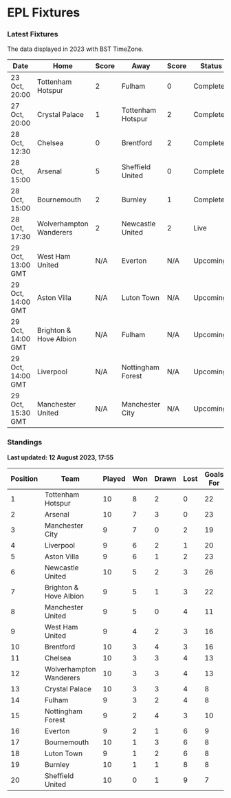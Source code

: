 # EPL Fixtures

### Latest Fixtures

The data displayed in 2023 with BST TimeZone.

<!-- START_TABLE -->
| Date | Home | Score | Away | Score | Status |
|-------------|--------|--------------|--------|--------------|--------|
| 23 Oct, 20:00 | Tottenham Hotspur | 2 | Fulham | 0 | Completed |
| 27 Oct, 20:00 | Crystal Palace | 1 | Tottenham Hotspur | 2 | Completed |
| 28 Oct, 12:30 | Chelsea | 0 | Brentford | 2 | Completed |
| 28 Oct, 15:00 | Arsenal | 5 | Sheffield United | 0 | Completed |
| 28 Oct, 15:00 | Bournemouth | 2 | Burnley | 1 | Completed |
| 28 Oct, 17:30 | Wolverhampton Wanderers | 2 | Newcastle United | 2 | Live |
| 29 Oct, 13:00 GMT | West Ham United | N/A | Everton | N/A | Upcoming |
| 29 Oct, 14:00 GMT | Aston Villa | N/A | Luton Town | N/A | Upcoming |
| 29 Oct, 14:00 GMT | Brighton & Hove Albion | N/A | Fulham | N/A | Upcoming |
| 29 Oct, 14:00 GMT | Liverpool | N/A | Nottingham Forest | N/A | Upcoming |
| 29 Oct, 15:30 GMT | Manchester United | N/A | Manchester City | N/A | Upcoming |
<!-- END_TABLE -->

### Standings

**Last updated: 12 August 2023, 17:55**

<!-- START_STANDINGS -->
| Position | Team | Played | Won | Drawn | Lost | Goals For | Goals Against | Goal Difference | Points |
|----------|------|--------|-----|-------|------|-----------|---------------|-----------------|--------|
| 1 | Tottenham Hotspur | 10 | 8 | 2 | 0 | 22 | 9 | 13 | 26 |
| 2 | Arsenal | 10 | 7 | 3 | 0 | 23 | 8 | 15 | 24 |
| 3 | Manchester City | 9 | 7 | 0 | 2 | 19 | 7 | 12 | 21 |
| 4 | Liverpool | 9 | 6 | 2 | 1 | 20 | 9 | 11 | 20 |
| 5 | Aston Villa | 9 | 6 | 1 | 2 | 23 | 13 | 10 | 19 |
| 6 | Newcastle United | 10 | 5 | 2 | 3 | 26 | 11 | 15 | 17 |
| 7 | Brighton & Hove Albion | 9 | 5 | 1 | 3 | 22 | 18 | 4 | 16 |
| 8 | Manchester United | 9 | 5 | 0 | 4 | 11 | 13 | -2 | 15 |
| 9 | West Ham United | 9 | 4 | 2 | 3 | 16 | 16 | 0 | 14 |
| 10 | Brentford | 10 | 3 | 4 | 3 | 16 | 12 | 4 | 13 |
| 11 | Chelsea | 10 | 3 | 3 | 4 | 13 | 11 | 2 | 12 |
| 12 | Wolverhampton Wanderers | 10 | 3 | 3 | 4 | 13 | 17 | -4 | 12 |
| 13 | Crystal Palace | 10 | 3 | 3 | 4 | 8 | 13 | -5 | 12 |
| 14 | Fulham | 9 | 3 | 2 | 4 | 8 | 15 | -7 | 11 |
| 15 | Nottingham Forest | 9 | 2 | 4 | 3 | 10 | 12 | -2 | 10 |
| 16 | Everton | 9 | 2 | 1 | 6 | 9 | 14 | -5 | 7 |
| 17 | Bournemouth | 10 | 1 | 3 | 6 | 8 | 21 | -13 | 6 |
| 18 | Luton Town | 9 | 1 | 2 | 6 | 8 | 17 | -9 | 5 |
| 19 | Burnley | 10 | 1 | 1 | 8 | 8 | 25 | -17 | 4 |
| 20 | Sheffield United | 10 | 0 | 1 | 9 | 7 | 29 | -22 | 1 |
<!-- END_STANDINGS -->
